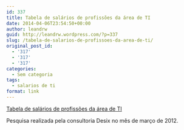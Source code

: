 ```yaml
---
id: 337
title: Tabela de salários de profissões da área de TI
date: 2014-04-06T23:54:50+00:00
author: leandrw
guid: http://leandrw.wordpress.com/?p=337
slug: /tabela-de-salarios-de-profissoes-da-area-de-ti/
original_post_id:
  - '317'
  - '317'
  - '317'
categories:
  - Sem categoria
tags:
  - salarios de ti
format: link
---
```


[Tabela de salários de profissões da área de TI](https://info.abril.com.br/carreira/salarios/)

Pesquisa realizada pela consultoria Desix no mês de março de 2012.
